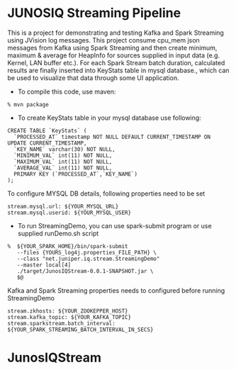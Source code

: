 # JUNOSIQ Streaming Pipeline

This is a project for demonstrating and testing Kafka and Spark Streaming 
using JVision log messages. This project consume cpu_mem json messages
from Kafka using Spark Streaming and then create minimum, maximum & 
average for HeapInfo for sources supplied in input data (e.g. Kernel, 
LAN buffer etc.). For each Spark Stream batch duration, calculated results 
are finally inserted into KeyStats table in mysql database., which can be
used to visualize that data through some UI application.  

* To compile this code, use maven:

```
% mvn package
```

* To create KeyStats table in your mysql database use following:

```
CREATE TABLE `KeyStats` (
  `PROCESSED_AT` timestamp NOT NULL DEFAULT CURRENT_TIMESTAMP ON UPDATE CURRENT_TIMESTAMP,
  `KEY_NAME` varchar(30) NOT NULL,
  `MINIMUM_VAL` int(11) NOT NULL,
  `MAXIMUM_VAL` int(11) NOT NULL,
  `AVERAGE_VAL` int(11) NOT NULL,
  PRIMARY KEY (`PROCESSED_AT`,`KEY_NAME`)
);
 ```

To configure MYSQL DB details, following properties need to be set

```
stream.mysql.url: ${YOUR_MYSQL_URL}
stream.mysql.userid: ${YOUR_MYSQL_USER}
```

* To run StreamingDemo, you can use spark-submit program or use supplied runDemo.sh script

```
%  ${YOUR_SPARK_HOME}/bin/spark-submit
   --files {YOURS_log4j.properties_FILE_PATH} \
   --class "net.juniper.iq.stream.StreamingDemo"
   --master local[4]
   ./target/JunosIQStream-0.0.1-SNAPSHOT.jar \
   $@ 
```

Kafka and Spark Streaming properties needs to configured before running StreamingDemo

```
stream.zkhosts: ${YOUR_ZOOKEPPER_HOST}
stream.kafka_topic: ${YOUR_KAFKA_TOPIC}
stream.sparkstream.batch_interval: ${YOUR_SPARK_STREAMING_BATCH_INTERVAL_IN_SECS}

```
 
# JunosIQStream
